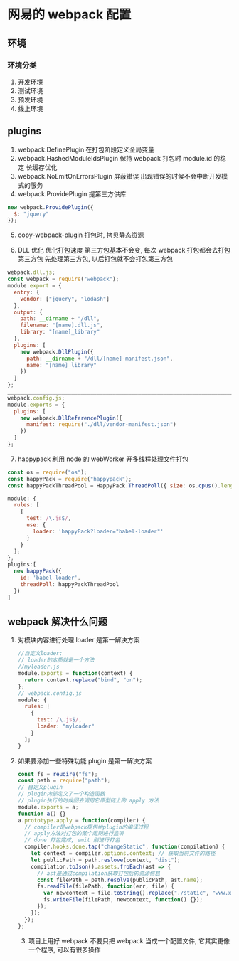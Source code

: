 # 网易的 webpack 配置

## 环境

### 环境分类

1. 开发环境
2. 测试环境
3. 预发环境
4. 线上环境

## plugins

1. webpack.DefinePlugin
   在打包阶段定义全局变量
2. webpack.HashedModuleIdsPlugin
   保持 webpack 打包时 module.id 的稳定
   长缓存优化
3. webpack.NoEmitOnErrorsPlugin
   屏蔽错误
   出现错误的时候不会中断开发模式的服务
4. webpack.ProvidePlugin
   提第三方供库

```js
new webpack.ProvidePlugin({
  $: "jquery"
});
```

5. copy-webpack-plugin
   打包时, 拷贝静态资源

6. DLL 优化
   优化打包速度
   第三方包基本不会变, 每次 webpack 打包都会去打包第三方包
   先处理第三方包, 以后打包就不会打包第三方包

```js
webpack.dll.js;
const webpack = require("webpack");
module.export = {
  entry: {
    vendor: ["jquery", "lodash"]
  },
  output: {
    path: __dirname + "/dll",
    filename: "[name].dll.js",
    library: "[name]_library"
  },
  plugins: [
    new webpack.DllPlugin({
      path: __dirname + "/dll/[name]-manifest.json",
      name: "[name]_library"
    })
  ]
};
______________________________________________________________________________;
webpack.config.js;
module.exports = {
  plugins: [
    new webpack.DllReferencePlugin({
      manifest: require("./dll/vendor-manifest.json")
    })
  ]
};
```

7. happypack
   利用 node 的 webWorker 开多线程处理文件打包

```js
const os = require("os");
const happyPack = require("happypack");
const happyPackThreadPool = HappyPack.ThreadPoll({ size: os.cpus().length }); //有几个cpu开几个线程

module: {
  rules: [
    {
      test: /\.js$/,
      use: {
        loader: 'happyPack?loader="babel-loader"'
      }
    }
  ];
},
plugins:[
  new happyPack({
    id: 'babel-loader',
    threadPoll: happyPackThreadPool
  })
]
```

## webpack 解决什么问题

1. 对模块内容进行处理
   loader 是第一解决方案

   ```js
   //自定义loader;
   // loader的本质就是一个方法
   //myloader.js
   module.exports = function(context) {
     return context.replace("bind", "on");
   };
   // webpack.config.js
   module: {
     rules: [
       {
         test: /\.js$/,
         loader: "myloader"
       }
     ];
   }
   ```

2. 如果要添加一些特殊功能
   plugin 是第一解决方案

   ```js
   const fs = reuqire("fs");
   const path = require("path");
   // 自定义plugin
   // plugin内部定义了一个构造函数
   // plugin执行的时候回去调用它原型链上的 apply 方法
   module.exports = a;
   function a() {}
   a.prototype.apply = function(compiler) {
     // compiler是webpack提供给plugin的编译过程
     // apply方法对打包的某个周期进行监听
     // done 打包完成, emit 刚进行打包
     compiler.hooks.done.tap("changeStatic", function(compilation) {
       let context = compiler.options.context; // 获取当前文件的路径
       let publicPath = path.reslove(context, "dist");
       compilation.toJson().assets.froEach(ast => {
         // ast是通过compilation获取打包后的资源信息
         const filePath = path.resolve(publicPath, ast.name);
         fs.readFile(filePath, function(err, file) {
           var newcontext = file.toString().replace("./static", "www.xxx.com");
           fs.writeFile(filePath, newcontext, function() {});
         });
       });
     });
   };
   ```

   3. 项目上用好 webpack
      不要只把 webpack 当成一个配置文件, 它其实更像一个程序, 可以有很多操作
